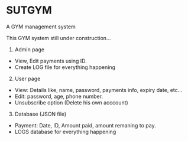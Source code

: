 # SUTGYM
A GYM management system 

This GYM system still under construction...

1) Admin page
  - View, Edit payments using ID.
  - Create LOG file for everything happening
2) User page
  - View: Details like, name, password, payments info, expiry date, etc...
  - Edit: password, age, phone number.
  - Unsubscribe option (Delete his own acccount)
3) Database (JSON file)
  - Payment: Date, ID, Amount paid, amount remaning to pay.
  - LOGS database for everything happening
